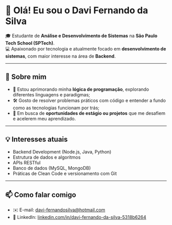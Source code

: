 # 👋 Olá! Eu sou o Davi Fernando da Silva

🎓 Estudante de **Análise e Desenvolvimento de Sistemas** na **São Paulo Tech School (SPTech)**.  
💻 Apaixonado por tecnologia e atualmente focado em **desenvolvimento de sistemas**, com maior interesse na área de **Backend**.

---

## 🚀 Sobre mim

- 🧠 Estou aprimorando minha **lógica de programação**, explorando diferentes linguagens e paradigmas;
- 🛠️ Gosto de resolver problemas práticos com código e entender a fundo como as tecnologias funcionam por trás;
- 🔎 Em busca de **oportunidades de estágio ou projetos** que me desafiem e acelerem meu aprendizado.

---

## 💡 Interesses atuais

- Backend Development (Node.js, Java, Python)
- Estrutura de dados e algoritmos
- APIs RESTful
- Banco de dados (MySQL, MongoDB)
- Práticas de Clean Code e versionamento com Git

---

## 📫 Como falar comigo

- ✉️ E-mail: [davi-fernandosilva@hotmail.com](mailto:davi-fernandosilva@hotmail.com)  
- 💼 LinkedIn: [linkedin.com/in/davi-fernando-da-silva-5318b6264](https://www.linkedin.com/in/davi-fernando-da-silva-5318b6264)


